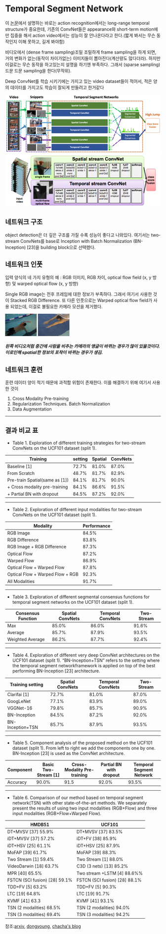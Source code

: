 # Temporal Segment Network

이 [논문](https://arxiv.org/pdf/1705.02953.pdf)에서 설명하는 바로는 action recognition에서는 long-range temporal structure가 중요한데, 기존의 ConvNet들은 appearance와 short-term motion에만 집중을 해서 action video에서는 성능이 잘 안나온다라고 한다.(짧게 봐서는 무슨 동작인지 이해 못하고, 길게 봐야함)

비디오에서 (dense frame sampling)조밀 조밀하게 frame sampling을 하게 되면, 거의 변화가 없는(동작이 차이가없는) 이미지들이 뽑아진다(계산량도 많다더라). 하지만 이걸로는 무슨 동작을 하고있는지 설명을 하기엔 부족하다. 그래서 (sparse sampling) 드문 드문 sampling을 한다(무작위).

Deep ConvNet를 학습 시키기에는 가지고 있는 video dataset들이 적어서, 적은 양의 데이터를 가지고도 학습이 잘되게 만들려고 한거같다

![TSN](./image/TSN.png "TSN")
![twostream](./image/twostream.png "twostream")

## 네트워크 구조

object detection은 더 깊은 구조를 가질 수록 성능이 좋다고 나와있다. 여기서는 two-stream ConvNets를 base로 Inception with Batch Normalization (BN-Inception) [23]을 building block으로 선택헸다. 

## 네트워크 인풋

입력 양식의 네 가지 유형의 예 : RGB 이미지, RGB 차이, optical flow field (x, y 방향) 및 warped optical flow (x, y 방향)

Single RGB image는 전후 프레임에 대한 정보가 부족하다. 그래서 여기서 사용한 것이 Stacked RGB Difference.
또 다른 인풋으로는 Warped optical flow field가 사용 되었는데, 이걸로 불필요한 카메라 모션을 제거했다. 

![swim](./image/swim.gif "swim")
![swim1](./image/swim1.gif "swim")

##### 왼쪽 비디오처럼 중간에 사람을 비추는 카메라의 앵글이 바뀌는 경우가 많이 있을것이다. 이로인해 spatial한 정보의 포착이 바뀌는 경우가 생김.


## 네트워크 훈련

훈련 데이터 양이 적기 때문에 과적합 위험이 존재한다. 이를 해결하기 위해 여기서 사용한 것이 
1) Cross Modality Pre-training
2) Regularization Techniques. Batch Normalization
3) Data Augmentation

<hr/>

## **결과 비교 표**

* Table 1. Exploration of different training strategies for two-stream ConvNets on the UCF101 dataset (split 1).

|Training|setting|Spatial|ConvNets|
|------|---|---|---|
|Baseline [1]|72.7%|81.0%|87.0%|
|From Scratch|48.7%|81.7%|82.9%|
|Pre-train Spatial(same as [1])|84.1%|81.7%|90.0%|
|+ Cross modality pre-training|84.1%|86.6%|91.5%|
|+ Partial BN with dropout|84.5%|87.2%|92.0%|

<hr/>

* Table 2. Exploration of different input modalities for two-stream ConvNets on the
UCF101 dataset (split 1).

|Modality |Performance|
|------|---|
|RGB Image|84.5%|
|RGB Difference|83.8%|
|RGB Image + RGB Difference|87.3%|
|Optical Flow|87.2%|
|Warped Flow|86.9%|
|Optical Flow + Warped Flow|87.8%|
|Optical Flow + Warped Flow + RGB|92.3%|
|All Modalities |91.7%|

<hr/>

* Table 3. Exploration of different segmental consensus functions for temporal segment
networks on the UCF101 dataset (split 1).

|Consensus Function|Spatial ConvNets|Temporal ConvNets|Two-Stream|
|------|---|---|---|
|Max|85.0% |86.0%|91.6%|
|Average|85.7%|87.9%|93.5%|
|Weighted Average|86.2%|87.7%|92.4%|

<hr/>

* Table 4. Exploration of different very deep ConvNet architectures on the UCF101
dataset (split 1). “BN-Inception+TSN” refers to the setting where the temporal segment networkframework is applied on top of the best performing BN-Inception [23]
architecture.

|Training setting|Spatial ConvNets|Temporal ConvNets|Two-Stream|
|------|---|---|---|
|Clarifai [1] |72.7%|81.0%|87.0%|
|GoogLeNet |77.1%|83.9%|89.0%|
|VGGNet-16|79.8%|85.7%|90.9%|
|BN-Inception|84.5%|87.2%|92.0%|
|BN-Inception+TSN|85.7%|87.9%|93.5%|

<hr/>

* Table 5. Component analysis of the proposed method on the UCF101 dataset (split
1). From left to right we add the components one by one. BN-Inception [23] is used as
the ConvNet architecture.

|Component|Basic Two-Stream [1]|Cross-Modality Pre-training|Partial BN with dropout|Temporal Segment Network|
|------|---|---|---|---|
|Accuracy|90.0%|91.5|92.0%|93.5%|


<hr/>

* Table 6. Comparison of our method based on temporal segment network(TSN) with
other state-of-the-art methods. We separately present the results of using two input
modalities (RGB+Flow) and three input modalities (RGB+Flow+Warped Flow).

|HMDB51|UCF101|
|------|---|
|DT+MVSV [37] 55.9%|DT+MVSV [37] 83.5%|
|iDT+MVSV [37] 57.2%|iDT+FV [38] 85.9%|
|iDT+HSV [25] 61.1%|iDT+HSV [25] 87.9%|
|MoFAP [39] 61.7% |MoFAP [39] 88.3%|
|Two Stream [1] 59.4%|Two Stream [1] 88.0%|
|VideoDarwin [18] 63.7%|C3D (3 nets) [13] 85.2%|
|MPR [40] 65.5%|Two stream +LSTM [4] 88.6%%|
|FSTCN (SCI fusion) [28] 59.1%|FSTCN (SCI fusion) [28] 88.1%|
|TDD+FV [5] 63.2%|TDD+FV [5] 90.3%|
|LTC [19] 64.8% |LTC [19] 91.7%|
|KVMF [41] 63.3|KVMF [41] 93.1%|
|TSN (2 modalities) 68.5%|TSN (2 modalities) 94.0%|
|TSN (3 modalities) 69.4%|TSN (3 modalities) 94.2%|


참조:[arxiv](https://arxiv.org/pdf/1608.00859.pdf), [dongyoung](https://dongsarchive.tistory.com/63), [chacha's blog](https://chacha95.github.io/2019-07-02-VideoUnderstanding2/)